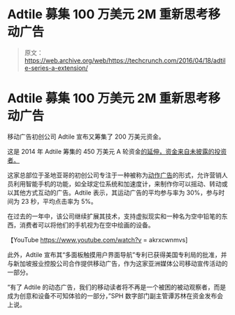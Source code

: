 # Adtile 募集 100 万美元 2M 重新思考移动广告 

> 原文：<https://web.archive.org/web/https://techcrunch.com/2016/04/18/adtile-series-a-extension/>

# Adtile 募集 100 万美元 2M 重新思考移动广告

移动广告初创公司 Adtile 宣布又筹集了 200 万美元资金。

这是 2014 年 Adtile 筹集的 450 万美元 A 轮资金[的延伸，资金来自未披露的投资者。](https://web.archive.org/web/20221025225727/https://beta.techcrunch.com/2014/07/07/adtile-series-a/)

这家总部位于圣地亚哥的初创公司专注于一种被称为[动作广告](https://web.archive.org/web/20221025225727/https://beta.techcrunch.com/2014/01/27/adtile-motion-ads/)的形式，允许营销人员利用智能手机的功能，如全球定位系统和加速度计，来制作你可以摇动、转动或以其他方式互动的广告。Adtile 表示，其运动广告的平均参与率为 30%，参与时间为 23 秒，平均点击率为 5%。

在过去的一年中，该公司继续扩展其技术，支持虚拟现实和一种名为空中铅笔的东西，消费者可以将他们的手机视为在空中绘画的设备。

【YouTube https://www.youtube.com/watch?v = akrxcwnmvs]

此外，Adtile 宣布其“多面板触摸用户界面导航”专利已获得美国专利局的批准，并与新加坡报业控股公司合作提供移动广告，作为这家亚洲媒体公司移动宣传活动的一部分。

“有了 Adtile 的动态广告，我们的移动读者将不再是一个被困的被动观察者，而是成为创意和设备不可知体验的一部分，”SPH 数字部门副主管谭苏林在资金发布会上说。